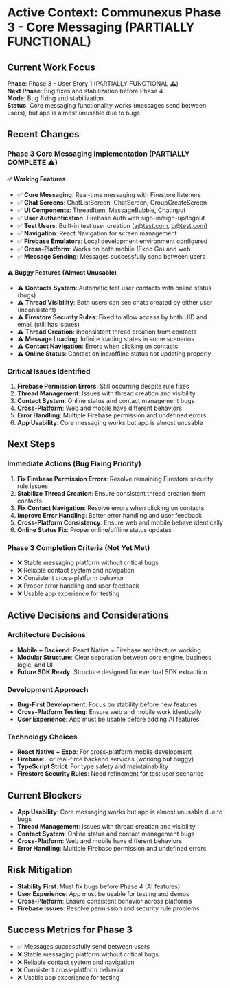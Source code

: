 # Active Context: Communexus Phase 3 - Core Messaging (PARTIALLY FUNCTIONAL)

## Current Work Focus

**Phase**: Phase 3 - User Story 1 (PARTIALLY FUNCTIONAL ⚠️)  
**Next Phase**: Bug fixes and stabilization before Phase 4  
**Mode**: Bug fixing and stabilization  
**Status**: Core messaging functionality works (messages send between users), but app is almost unusable due to bugs

## Recent Changes

### Phase 3 Core Messaging Implementation (PARTIALLY COMPLETE ⚠️)

#### ✅ Working Features
- ✅ **Core Messaging**: Real-time messaging with Firestore listeners
- ✅ **Chat Screens**: ChatListScreen, ChatScreen, GroupCreateScreen
- ✅ **UI Components**: ThreadItem, MessageBubble, ChatInput
- ✅ **User Authentication**: Firebase Auth with sign-in/sign-up/logout
- ✅ **Test Users**: Built-in test user creation (a@test.com, b@test.com)
- ✅ **Navigation**: React Navigation for screen management
- ✅ **Firebase Emulators**: Local development environment configured
- ✅ **Cross-Platform**: Works on both mobile (Expo Go) and web
- ✅ **Message Sending**: Messages successfully send between users

#### ⚠️ Buggy Features (Almost Unusable)
- ⚠️ **Contacts System**: Automatic test user contacts with online status (bugs)
- ⚠️ **Thread Visibility**: Both users can see chats created by either user (inconsistent)
- ⚠️ **Firestore Security Rules**: Fixed to allow access by both UID and email (still has issues)
- ⚠️ **Thread Creation**: Inconsistent thread creation from contacts
- ⚠️ **Message Loading**: Infinite loading states in some scenarios
- ⚠️ **Contact Navigation**: Errors when clicking on contacts
- ⚠️ **Online Status**: Contact online/offline status not updating properly

### Critical Issues Identified

1. **Firebase Permission Errors**: Still occurring despite rule fixes
2. **Thread Management**: Issues with thread creation and visibility
3. **Contact System**: Online status and contact management bugs
4. **Cross-Platform**: Web and mobile have different behaviors
5. **Error Handling**: Multiple Firebase permission and undefined errors
6. **App Usability**: Core messaging works but app is almost unusable

## Next Steps

### Immediate Actions (Bug Fixing Priority)

1. **Fix Firebase Permission Errors**: Resolve remaining Firestore security rule issues
2. **Stabilize Thread Creation**: Ensure consistent thread creation from contacts
3. **Fix Contact Navigation**: Resolve errors when clicking on contacts
4. **Improve Error Handling**: Better error handling and user feedback
5. **Cross-Platform Consistency**: Ensure web and mobile behave identically
6. **Online Status Fix**: Proper online/offline status updates

### Phase 3 Completion Criteria (Not Yet Met)

- ❌ Stable messaging platform without critical bugs
- ❌ Reliable contact system and navigation
- ❌ Consistent cross-platform behavior
- ❌ Proper error handling and user feedback
- ❌ Usable app experience for testing

## Active Decisions and Considerations

### Architecture Decisions

- **Mobile + Backend**: React Native + Firebase architecture working
- **Modular Structure**: Clear separation between core engine, business logic, and UI
- **Future SDK Ready**: Structure designed for eventual SDK extraction

### Development Approach

- **Bug-First Development**: Focus on stability before new features
- **Cross-Platform Testing**: Ensure web and mobile work identically
- **User Experience**: App must be usable before adding AI features

### Technology Choices

- **React Native + Expo**: For cross-platform mobile development
- **Firebase**: For real-time backend services (working but buggy)
- **TypeScript Strict**: For type safety and maintainability
- **Firestore Security Rules**: Need refinement for test user scenarios

## Current Blockers

- **App Usability**: Core messaging works but app is almost unusable due to bugs
- **Thread Management**: Issues with thread creation and visibility
- **Contact System**: Online status and contact management bugs
- **Cross-Platform**: Web and mobile have different behaviors
- **Error Handling**: Multiple Firebase permission and undefined errors

## Risk Mitigation

- **Stability First**: Must fix bugs before Phase 4 (AI features)
- **User Experience**: App must be usable for testing and demos
- **Cross-Platform**: Ensure consistent behavior across platforms
- **Firebase Issues**: Resolve permission and security rule problems

## Success Metrics for Phase 3

- ✅ Messages successfully send between users
- ❌ Stable messaging platform without critical bugs
- ❌ Reliable contact system and navigation
- ❌ Consistent cross-platform behavior
- ❌ Usable app experience for testing
